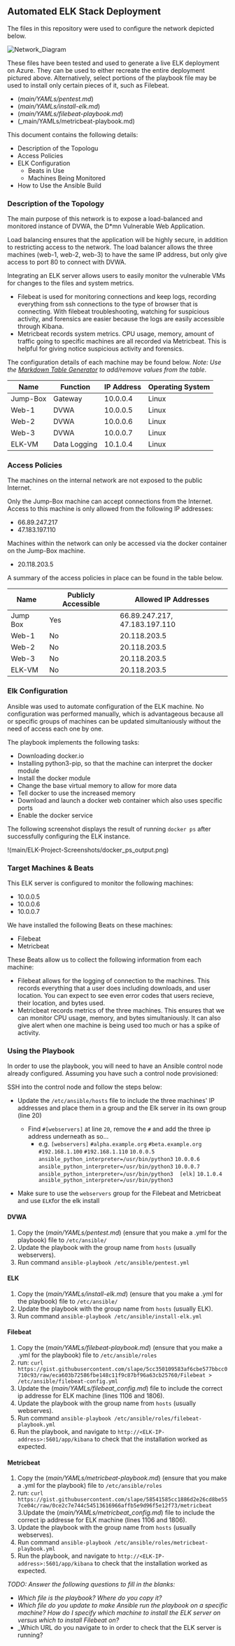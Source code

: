 ## Automated ELK Stack Deployment

The files in this repository were used to configure the network depicted below.

![Network_Diagram](main/Diagrams/Network_Diagram.drawio.svg)

These files have been tested and used to generate a live ELK deployment on Azure. They can be used to either recreate the entire deployment pictured above. Alternatively, select portions of the playbook file may be used to install only certain pieces of it, such as Filebeat.

  - (_main/YAMLs/pentest.md_)
  - (_main/YAMLs/install-elk.md_)
  - (_main/YAMLs/filebeat-playbook.md_)
  - (_main/YAMLs/metricbeat-playbook.md)


This document contains the following details:
- Description of the Topologu
- Access Policies
- ELK Configuration
  - Beats in Use
  - Machines Being Monitored
- How to Use the Ansible Build


### Description of the Topology

The main purpose of this network is to expose a load-balanced and monitored instance of DVWA, the D*mn Vulnerable Web Application.

Load balancing ensures that the application will be highly secure, in addition to restricting access to the network. The load balancer allows the three machines (web-1, web-2, web-3) to have the same IP address, but only give access to port 80 to connect with DVWA. 

Integrating an ELK server allows users to easily monitor the vulnerable VMs for changes to the files and system metrics. 
- Filebeat is used for monitoring connections and keep logs, recording everything from ssh connections to the type of browser that is connecting. With filebeat troubleshooting, watching for suspicious activity, and forensics are easier because the logs are easily accessible through Kibana. 
- Metricbeat records system metrics. CPU usage, memory, amount of traffic going to specific machines are all recorded via Metricbeat. This is helpful for giving notice suspicious activity and forensics.


The configuration details of each machine may be found below.
_Note: Use the [Markdown Table Generator](http://www.tablesgenerator.com/markdown_tables) to add/remove values from the table_.

| Name     | Function     | IP Address | Operating System |
|----------|--------------|------------|------------------|
| Jump-Box | Gateway      | 10.0.0.4   | Linux            |
| Web-1    |   DVWA       | 10.0.0.5   | Linux            |
| Web-2    |   DVWA       | 10.0.0.6   | Linux            |
| Web-3    |   DVWA       | 10.0.0.7   | Linux            |
| ELK-VM   | Data Logging | 10.1.0.4   | Linux            |

### Access Policies

The machines on the internal network are not exposed to the public Internet. 

Only the Jump-Box machine can accept connections from the Internet. Access to this machine is only allowed from the following IP addresses:
- 66.89.247.217
- 47.183.197.110

Machines within the network can only be accessed via the docker container on the Jump-Box machine.
- 20.118.203.5

A summary of the access policies in place can be found in the table below.

| Name     | Publicly Accessible | Allowed IP Addresses |
|----------|---------------------|----------------------|
| Jump Box | Yes                 | 66.89.247.217, 47.183.197.110   |
| Web-1    | No                  | 20.118.203.5                    |
| Web-2    | No                  | 20.118.203.5                    |
| Web-3    | No                  | 20.118.203.5                    |
| ELK-VM   | No                  | 20.118.203.5                    |

### Elk Configuration

Ansible was used to automate configuration of the ELK machine. No configuration was performed manually, which is advantageous because all or specific groups of machines can be updated simultaniously without the need of access each one by one.

The playbook implements the following tasks:
- Downloading docker.io
- Installing python3-pip, so that the machine can interpret the docker module
- Install the docker module
- Change the base virtual memory to allow for more data
- Tell docker to use the increased memory
- Download and launch a docker web container which also uses specific ports
- Enable the docker service

The following screenshot displays the result of running `docker ps` after successfully configuring the ELK instance.

!(main/ELK-Project-Screenshots/docker_ps_output.png)

### Target Machines & Beats
This ELK server is configured to monitor the following machines:
- 10.0.0.5
- 10.0.0.6
- 10.0.0.7

We have installed the following Beats on these machines:
- Filebeat
- Metricbeat

These Beats allow us to collect the following information from each machine:
- Filebeat allows for the logging of connection to the machines. This records everything that a user does including downloads, and user location. You can expect to see even error codes that users recieve, their location, and bytes used.
- Metricbeat records metrics of the three machines. This ensures that we can monitor CPU usage, memory, and bytes simultaniously. It can also give alert when one machine is being used too much or has a spike of activity.

### Using the Playbook
In order to use the playbook, you will need to have an Ansible control node already configured. Assuming you have such a control node provisioned: 

SSH into the control node and follow the steps below:
- Update the `/etc/ansible/hosts` file to include the three machines' IP addresses and place them in a group and the Elk server in its own group (line 20)
	- Find `#[webservers]` at line `20`, remove the `#` and add the three ip address underneath as so...
		- e.g. 
		`[webservers]`
		`#alpha.example.org`
		`#beta.example.org`
		`#192.168.1.100`
		`#192.168.1.110`
			`10.0.0.5 ansible_python_interpreter=/usr/bin/python3`
			`10.0.0.6 ansible_python_interpreter=/usr/bin/python3`
			`10.0.0.7 ansible_python_interpreter=/usr/bin/python3`
			` `
			`[elk]`
			`10.1.0.4 ansible_python_interpreter=/usr/bin/python3`
			
- Make sure to use the `webservers` group for the Filebeat and Metricbeat and use `ELK`for the elk install

#### DVWA

1. Copy the (_main/YAMLs/pentest.md_) (ensure that you make a .yml for the playbook) file to `/etc/ansible/`
2. Update the playbook with the group name from `hosts` (usually webservers).
3. Run command `ansible-playbook /etc/ansible/pentest.yml`

#### ELK
1. Copy the (_main/YAMLs/install-elk.md_) (ensure that you make a .yml for the playbook) file to `/etc/ansible/`
2. Update the playbook with the group name from `hosts` (usually ELK).
3. Run command `ansible-playbook /etc/ansible/install-elk.yml`

#### Filebeat
1. Copy the (_main/YAMLs/filebeat-playbook.md_) (ensure that you make a .yml for the playbook) file to `/etc/ansible/roles`
2.  run: `curl https://gist.githubusercontent.com/slape/5cc350109583af6cbe577bbcc0710c93/raw/eca603b72586fbe148c11f9c87bf96a63cb25760/Filebeat > /etc/ansible/filebeat-config.yml`
3. Update the (_main/YAMLs/filebeat_config.md_) file to include the correct ip addresse for ELK machine (lines 1106 and 1806).
4. Update the playbook with the group name from `hosts` (usually webserves).
5. Run command `ansible-playbook /etc/ansible/roles/filebeat-playbook.yml`
6. Run the playbook, and navigate to `http://<ELK-IP-address>:5601/app/kibana` to check that the installation worked as expected.

#### Metricbeat
1. Copy the (_main/YAMLs/metricbeat-playbook.md_) (ensure that you make a .yml for the playbook) file to `/etc/ansible/roles`
2. run: `curl https://gist.githubusercontent.com/slape/58541585cc1886d2e26cd8be557ce04c/raw/0ce2c7e744c54513616966affb5e9d96f5e12f73/metricbeat`
3.Update the (_main/YAMLs/metricbeat_config.md_) file to include the correct ip addresse for ELK machine (lines 1106 and 1806).
4. Update the playbook with the group name from `hosts` (usually webserves).
5. Run command `ansible-playbook /etc/ansible/roles/metricbeat-playbook.yml`
6. Run the playbook, and navigate to `http://<ELK-IP-address>:5601/app/kibana` to check that the installation worked as expected.

_TODO: Answer the following questions to fill in the blanks:_
- _Which file is the playbook? Where do you copy it?_
- _Which file do you update to make Ansible run the playbook on a specific machine? How do I specify which machine to install the ELK server on versus which to install Filebeat on?_
- _Which URL do you navigate to in order to check that the ELK server is running?
